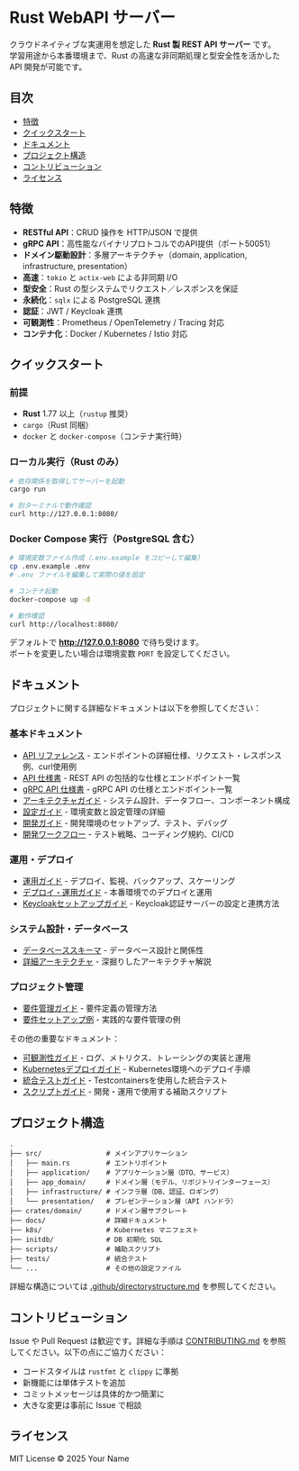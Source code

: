# Rust WebAPI サーバー

クラウドネイティブな実運用を想定した **Rust 製 REST API サーバー** です。  
学習用途から本番環境まで、Rust の高速な非同期処理と型安全性を活かした API 開発が可能です。

## 目次
- [特徴](#特徴)
- [クイックスタート](#クイックスタート)
- [ドキュメント](#ドキュメント)
- [プロジェクト構造](#プロジェクト構造)
- [コントリビューション](#コントリビューション)
- [ライセンス](#ライセンス)

## 特徴
- **RESTful API**：CRUD 操作を HTTP/JSON で提供  
- **gRPC API**：高性能なバイナリプロトコルでのAPI提供（ポート50051）
- **ドメイン駆動設計**：多層アーキテクチャ（domain, application, infrastructure, presentation）
- **高速**：`tokio` と `actix-web` による非同期 I/O  
- **型安全**：Rust の型システムでリクエスト／レスポンスを保証  
- **永続化**：`sqlx` による PostgreSQL 連携
- **認証**：JWT / Keycloak 連携
- **可観測性**：Prometheus / OpenTelemetry / Tracing 対応
- **コンテナ化**：Docker / Kubernetes / Istio 対応

## クイックスタート

### 前提
- **Rust** 1.77 以上（`rustup` 推奨）
- `cargo`（Rust 同梱）
- `docker` と `docker-compose`（コンテナ実行時）

### ローカル実行（Rust のみ）
```bash
# 依存関係を取得してサーバーを起動
cargo run

# 別ターミナルで動作確認
curl http://127.0.0.1:8080/
```

### Docker Compose 実行（PostgreSQL 含む）
```bash
# 環境変数ファイル作成（.env.example をコピーして編集）
cp .env.example .env
# .env ファイルを編集して実際の値を設定

# コンテナ起動
docker-compose up -d

# 動作確認
curl http://localhost:8080/
```

デフォルトで **http://127.0.0.1:8080** で待ち受けます。  
ポートを変更したい場合は環境変数 `PORT` を設定してください。

## ドキュメント

プロジェクトに関する詳細なドキュメントは以下を参照してください：

### 基本ドキュメント
- [API リファレンス](docs/api-reference.md) - エンドポイントの詳細仕様、リクエスト・レスポンス例、curl使用例
- [API 仕様書](docs/api-documentation.md) - REST API の包括的な仕様とエンドポイント一覧
- [gRPC API 仕様書](docs/grpc-api.md) - gRPC API の仕様とエンドポイント一覧
- [アーキテクチャガイド](docs/architecture-guide.md) - システム設計、データフロー、コンポーネント構成
- [設定ガイド](docs/configuration-guide.md) - 環境変数と設定管理の詳細
- [開発ガイド](docs/development-guide.md) - 開発環境のセットアップ、テスト、デバッグ
- [開発ワークフロー](docs/development-testing.md) - テスト戦略、コーディング規約、CI/CD

### 運用・デプロイ
- [運用ガイド](docs/operations-guide.md) - デプロイ、監視、バックアップ、スケーリング
- [デプロイ・運用ガイド](docs/deployment-operations.md) - 本番環境でのデプロイと運用
- [Keycloakセットアップガイド](docs/keycloak-setup.md) - Keycloak認証サーバーの設定と連携方法

### システム設計・データベース
- [データベーススキーマ](docs/database-schema.md) - データベース設計と関係性
- [詳細アーキテクチャ](docs/architecture-detailed.md) - 深掘りしたアーキテクチャ解説

### プロジェクト管理
- [要件管理ガイド](docs/requirement-management-guide.md) - 要件定義の管理方法
- [要件セットアップ例](docs/requirement-setup-examples.md) - 実践的な要件管理の例

その他の重要なドキュメント：
- [可観測性ガイド](o11y.md) - ログ、メトリクス、トレーシングの実装と運用
- [Kubernetesデプロイガイド](k8s/README.md) - Kubernetes環境へのデプロイ手順
- [統合テストガイド](tests/README.md) - Testcontainersを使用した統合テスト
- [スクリプトガイド](scripts/README.md) - 開発・運用で使用する補助スクリプト

## プロジェクト構造

```
.
├── src/                # メインアプリケーション
│   ├── main.rs         # エントリポイント
│   ├── application/    # アプリケーション層（DTO、サービス）
│   ├── app_domain/     # ドメイン層（モデル、リポジトリインターフェース）
│   ├── infrastructure/ # インフラ層（DB、認証、ロギング）
│   └── presentation/   # プレゼンテーション層（API ハンドラ）
├── crates/domain/      # ドメイン層サブクレート
├── docs/               # 詳細ドキュメント
├── k8s/                # Kubernetes マニフェスト
├── initdb/             # DB 初期化 SQL
├── scripts/            # 補助スクリプト
├── tests/              # 統合テスト
└── ...                 # その他の設定ファイル
```

詳細な構造については [.github/directorystructure.md](.github/directorystructure.md) を参照してください。

## コントリビューション

Issue や Pull Request は歓迎です。詳細な手順は [CONTRIBUTING.md](CONTRIBUTING.md) を参照してください。以下の点にご協力ください：

- コードスタイルは `rustfmt` と `clippy` に準拠
- 新機能には単体テストを追加
- コミットメッセージは具体的かつ簡潔に
- 大きな変更は事前に Issue で相談

## ライセンス

MIT License © 2025 Your Name
